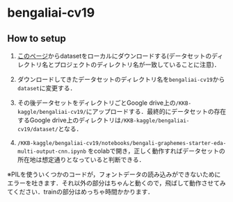 # bengaliai-cv19

## How to setup

1. [このページ](https://www.kaggle.com/c/bengaliai-cv19/data)からdatasetをローカルにダウンロードする(データセットのディレクトリ名とプロジェクトのディレクトリ名が一致していることに注意)．

1. ダウンロードしてきたデータセットのディレクトリ名を`bengaliai-cv19`から`dataset`に変更する．

1. その後データセットをディレクトリごとGoogle drive上の`/KKB-kaggle/bengaliai-cv19/`にアップロードする．最終的にデータセットの存在するGoogle drive上のディレクトリは`/KKB-kaggle/bengaliai-cv19/dataset/`となる．

1. `/KKB-kaggle/bengaliai-cv19/notebooks/bengali-graphemes-starter-eda-multi-output-cnn.ipynb` をcolabで開き，正しく動作すればデータセットの所在地は想定通りとなっていると判断できる．

※PILを使ういくつかのコードが，フォントデータの読み込みができないためにエラーを吐きます．それ以外の部分はちゃんと動くので，飛ばして動作させてみてください．trainの部分はめっちゃ時間かかります．

